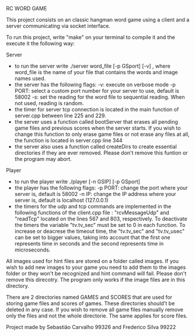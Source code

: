 RC WORD GAME

This project consists on an classic hangman word game using a client and a server communicating via socket interface.


To run this project, write "make" on your terminal to compile it and the execute it the following way:

Server
- to run the server write ./server word_file [-p GSport] [-v] , where word_file is the name of your file that contains the words and image names used.
- the server has the following flags:
    -v: execute on verbose mode
    -p PORT: select a custom port number for your server to use, default is 58002
    -s: set the reading for the word file to sequential reading. When not used, reading is random.
- the timer for server tcp connection is located in the main function of server.cpp between line 225 and 229.
- the server uses a function called bootServer that erases all pending game files and previous scores when the server starts. If you wish to change this function to only erase game files or not erase any files at all, the function is located in server.cpp line 344
- the server also uses a function called createDirs to create essential directories if they are ever removed. Please don't remove this funtion or the program may abort.

Player
- to run the player write ./player [-n GSIP] [-p GSport]
- the player has the following flags:
    -p PORT: change the port where your server is, default is 58002
    -n IP: change the IP address where your server is, default is localhost (127.0.0.1)
- the timers for the udp and tcp commands are implemented in the following functions of the client.cpp file : "rcvMessageUdp" and "readTcp" located on the lines 567 and 803, respectively. To deactivate the timers the variable "tv.tv_sec" must be set to 0 in each function. To increase or deacrese the timeout time, the "tv.tv_sec" and "tv.tv_usec" can be set to bigger values, taking into account that the first one represents time in seconds and the second represents time in microseconds.

All images used for hint files are stored on a folder called images. If you wish to add new images to your game you need to add them to the images folder or they won't be recognized and hint command will fail. Please don't remove this direcotry. The program only works if the image files are in this directory.

There are 2 directories named GAMES and SCORES that are used for storing game files and scores of games. These directories should't be deleted in any case. If you wish to remove all game files manually remove only the files and not the whole directorie. The same applies for score files.

Project made by Sebastião Carvalho 99326 and Frederico Silva 99222